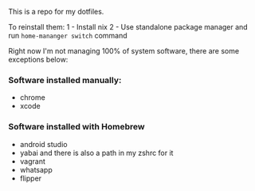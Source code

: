 This is a repo for my dotfiles. 

To reinstall them:
1 - Install nix
2 - Use standalone package manager and run `home-mananger switch` command

Right now I'm not managing 100% of system software,
there are some exceptions below:

### Software installed manually:
- chrome
- xcode

### Software installed with Homebrew
- android studio
- yabai and there is also a path in my zshrc for it
- vagrant
- whatsapp
- flipper



